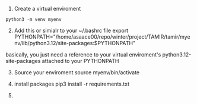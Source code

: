1. Create a virtual enviroment
```
python3 -m venv myenv
```
2. Add this or simialr to your ~/.bashrc file
export PYTHONPATH="/home/asaace00/repo/winter/project/TAMIR/tamir/myenv/lib/python3.12/site-packages:$PYTHONPATH"

basically, you just need a reference to your virtual enviroment's python3.12-site-packages attached to your PYTHONPATH

3. Source your enviroment
source myenv/bin/activate

4. install packages
pip3 install -r requirements.txt

5. 